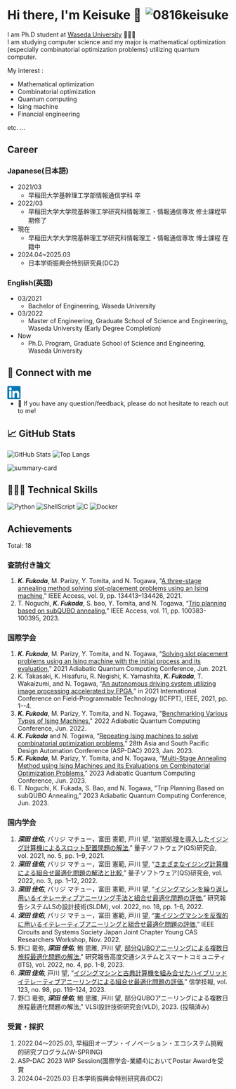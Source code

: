 # Hi there, I'm Keisuke 👋 <img align="right" alt="0816keisuke" src="https://komarev.com/ghpvc/?username=0816keisuke&style=for-the-badge"/>

I am Ph.D student at [Waseda University](https://www.waseda.jp/top/en/) 🧑🏼‍🎓  
I am studying computer science and my major is mathematical optimization (especially combinatorial optimization problems) utilizing quantum computer.

My interest :

- Mathematical optimization
- Combinatorial optimization
- Quantum computing
- Ising machine
- Financial engineering

etc. ...

## Career

### Japanese(日本語)

- 2021/03
  - 早稲田大学基幹理工学部情報通信学科 卒
- 2022/03
  - 早稲田大学大学院基幹理工学研究科情報理工・情報通信専攻 修士課程早期修了
- 現在
  - 早稲田大学大学院基幹理工学研究科情報理工・情報通信専攻 博士課程 在籍中
- 2024.04~2025.03
  - 日本学術振興会特別研究員(DC2)

### English(英語)

- 03/2021
  - Bachelor of Engineering, Waseda University
- 03/2022
  - Master of Engineering, Graduate School of Science and Engineering, Waseda University (Early Degree Completion)
- Now
  - Ph.D. Program, Graduate School of Science and Engineering, Waseda University

## 🤝 Connect with me

<a href="https://linkedin.com/in/0816keisuke"><img align="left" width="30px" title="Linkedin" alt="Keisuke's Linkedin" src="./images/linkedin.svg"/></a>
<br>
<!-- <a href="https://instagram.com/0816keisuke"><img align="left" width="30px" title="Instagram" alt="Keisuke's Instagram" src="./images/instagram.svg"/></a> -->
<!-- <a href="https://twitter.com/0816keisuke"><img align="left" width="30px" title="Twitter" alt="Keisuke's Twitter" src="./images/twitter.svg"/></a>
<br> -->

- 💬 If you have any question/feedback, please do not hesitate to reach out to me!

## 📈 GitHub Stats

<p align="left">
<img height="150px" src="https://github-readme-stats.vercel.app/api?username=0816keisuke&show_icons=true&theme=onedark" alt="GitHub Stats"/>
<img height="150px" src="https://github-readme-stats.vercel.app/api/top-langs/?username=0816keisuke&layout=compact&show_icons=true&theme=onedark" alt="Top Langs"/>
</p>
<p align="left"><img height="215px" src="https://github-profile-summary-cards.vercel.app/api/cards/profile-details?username=0816keisuke&theme=nord_dark" alt="summary-card"/>
</p>

## 🧑🏽‍💻 Technical Skills

![Python](https://img.shields.io/badge/python-F9DC3E.svg?logo=python&style=for-the-badge)
![ShellScript](https://img.shields.io/badge/shellscript-00a960.svg?logo=shellscript&style=for-the-badge)
![C](https://img.shields.io/badge/c-517ecb.svg?logo=c&style=for-the-badge)
![Docker](https://img.shields.io/badge/docker-67a8dd.svg?style=for-the-badge&logo=Docker&logoColor=%2361DAFB)

## Achievements

Total: 18

### 査読付き論文

1. ***K. Fukada***, M. Parizy, Y. Tomita, and N. Togawa, “[A three-stage annealing method solving slot-placement problems using an Ising machine](https://ieeexplore.ieee.org/document/9550770),” IEEE Access, vol. 9, pp. 134413–134426, 2021.
2. T. Noguchi, ***K. Fukada***, S. bao, Y. Tomita, and N. Togawa, “[Trip planning based on subQUBO annealing](https://ieeexplore.ieee.org/abstract/document/10247510),” IEEE Access, vol. 11, pp. 100383-100395, 2023.

### 国際学会

1. ***K. Fukada***, M. Parizy, Y. Tomita, and N. Togawa, “[Solving slot placement problems using an Ising machine with the initial process and its evaluation](https://aqc2021.org/poster2/poster_F4.html),” 2021 Adiabatic Quantum Computing Conference, Jun. 2021.
2. K. Takasaki, K. Hisafuru, R. Negishi, K. Yamashita, ***K. Fukada***, T. Wakaizumi, and N. Togawa, “[An autonomous driving system utilizing image processing accelerated by FPGA](https://ieeexplore.ieee.org/document/9609937),” in 2021 International Conference on Field-Programmable Technology (ICFPT), IEEE, 2021, pp. 1--4.
3. ***K. Fukada***, M. Parizy, Y. Tomita, and N. Togawa, "[Benchmarking Various Types of Ising Machines](https://indico.ictp.it/event/9803/other-view?view=ictptimetable)," 2022 Adiabatic Quantum Computing Conference, Jun. 2022.
4. ***K. Fukada*** and N. Togawa, “[Repeating Ising machines to solve combinatorial optimization problems](https://www.aspdac.com/aspdac2023/wip/),” 28th Asia and South Pacific Design Automation Conference (ASP-DAC) 2023, Jan. 2023.
5. ***K. Fukada***, M. Parizy, Y. Tomita, and N. Togawa, “[Multi-Stage Annealing Method using Ising Machines and its Evaluations on Combinatorial Optimization Problems](https://cquic.unm.edu/events/2023/06/aqc2023-schedule.html),” 2023 Adiabatic Quantum Computing Conference, Jun. 2023.
6. T. Noguchi, K. Fukada, S. Bao, and N. Togawa, "Trip Planning Based on subQUBO Annealing,” 2023 Adiabatic Quantum Computing Conference, Jun. 2023.

### 国内学会

1. ***深田 佳佑***, パリジ マチュー，富田 憲範, 戸川 望, “[初期処理を導入したイジング計算機によるスロット配置問題の解法](https://ipsj.ixsq.nii.ac.jp/ej/index.php?active_action=repository_view_main_item_detail&page_id=13&block_id=8&item_id=210552&item_no=1),” 量子ソフトウェア(QS)研究会, vol. 2021, no. 5, pp. 1–9, 2021.
2. ***深田 佳佑***, パリジ マチュー，富田 憲範, 戸川 望, “[さまざまなイジング計算機による組合せ最適化問題の解法と比較](https://ipsj.ixsq.nii.ac.jp/ej/index.php?active_action=repository_view_main_item_detail&page_id=13&block_id=8&item_id=217625&item_no=1),” 量子ソフトウェア(QS)研究会, vol. 2022, no. 3, pp. 1–12, 2022.
3. ***深田 佳佑***, パリジ マチュー，富田 憲範, 戸川 望, “[イジングマシンを繰り返し用いるイテレーティブアニーリング手法と組合せ最適化問題の評価](https://ipsj.ixsq.nii.ac.jp/ej/index.php?active_action=repository_view_main_item_detail&page_id=13&block_id=8&item_id=222437&item_no=1),” 研究報告システムLSの設計技術(SLDM), vol. 2022, no. 18, pp. 1-6, 2022.
4. ***深田 佳佑***, パリジ マチュー，富田 憲範, 戸川 望, “[実イジングマシンを反復的に用いるイテレーティブアニーリングと組合せ最適化問題の評価](https://www.ieee-jp.org/section/tokyo/chapter/CAS-04/event2022/guideline.html#presenters),” IEEE Circuits and Systems Society Japan Joint Chapter Young CAS Researchers Workshop, Nov. 2022.
5. 野口 竜弥, ***深田 佳佑***, 鮑 思雅, 戸川 望, [部分QUBOアニーリングによる複数日旅程最適化問題の解法](https://ipsj.ixsq.nii.ac.jp/ej/index.php?active_action=repository_view_main_item_detail&page_id=13&block_id=8&item_id=224878&item_no=1)," 研究報告高度交通システムとスマートコミュニティ (ITS), vol. 2022, no. 4, pp. 1-8, 2023.
6. ***深田 佳佑***, 戸川 望, “[イジングマシンと古典計算機を組み合せたハイブリッドイテレーティブアニーリングによる組合せ最適化問題の評価](https://ken.ieice.org/ken/paper/20230707nCvm/),” 信学技報, vol. 123, no. 98, pp. 119-124, 2023.
7. 野口 竜弥, ***深田 佳佑***, 鮑 思雅, 戸川 望, 部分QUBOアニーリングによる複数日旅程最適化問題の解法," VLSI設計技術研究会(VLD), 2023. (投稿済み)

### 受賞・採択

1. 2022.04〜2025.03, 早稲田オープン・イノベーション・エコシステム挑戦的研究プログラム(W-SPRING)
2. ASP-DAC 2023 WIP Session(国際学会-業績4)においてPostar Awardを受賞
3. 2024.04~2025.03 日本学術振興会特別研究員(DC2)
